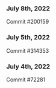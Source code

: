 ### July 8th, 2022

Commit #200159

### July 5th, 2022

Commit #314353


### July 4th, 2022

Commit #72281
